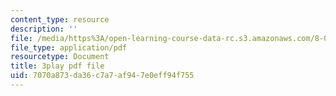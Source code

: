 ```yaml
---
content_type: resource
description: ''
file: /media/https%3A/open-learning-course-data-rc.s3.amazonaws.com/8-06-quantum-physics-iii-spring-2018/7070a873da36c7a7af947e0eff94f755_VaBMK5JSz2I.pdf
file_type: application/pdf
resourcetype: Document
title: 3play pdf file
uid: 7070a873-da36-c7a7-af94-7e0eff94f755
---
```

